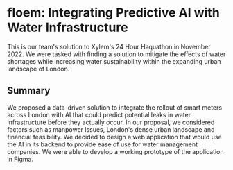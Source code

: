# floem: Integrating Predictive AI with Water Infrastructure
This is our team's solution to Xylem's 24 Hour Haquathon in November 2022. We were tasked with finding a solution to mitigate the effects of water shortages while increasing water sustainability within the expanding urban landscape of London.

## Summary
We proposed a data-driven solution to integrate the rollout of smart meters across London with AI that could predict potential leaks in water infrastructure before they actually occur. In our proposal, we considered factors such as manpower issues, London's dense urban landscape and financial feasibility. We decided to design a web application that would use the AI in its backend to provide ease of use for water management companies. We were able to develop a working prototype of the application in Figma.
